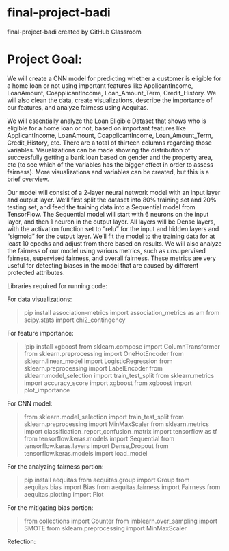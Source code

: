# final-project-badi
final-project-badi created by GitHub Classroom

# Project Goal:
We will create a CNN model for predicting whether a customer is eligible for a home loan or not using important features like ApplicantIncome, LoanAmount, CoapplicantIncome, Loan_Amount_Term, Credit_History. We will also clean the data, create visualizations, describe the importance of our features, and analyze fairness using Aequitas. 

We will essentially analyze the Loan Eligible Dataset that shows who is eligible for a home loan or not, based on important features like ApplicantIncome, LoanAmount, CoapplicantIncome, Loan_Amount_Term, Credit_History, etc. There are a total of thirteen columns regarding those variables. Visualizations can be made showing the distribution of successfully getting a bank loan based on gender and the property area, etc (to see which of the variables has the bigger effect in order to assess fairness). More visualizations and variables can be created, but this is a brief overview. 

Our model will consist of a 2-layer neural network model with an input layer and output layer. We’ll first split the dataset into 80% training set and 20% testing set, and feed the training data into a Sequential model from TensorFlow. The Sequential model will start with 6 neurons on the input layer, and then 1 neuron in the output layer. All layers will be Dense layers, with the activation function set to “relu” for the input and hidden layers and “sigmoid” for the output layer. We’ll fit the model to the training data for at least 10 epochs and adjust from there based on results. We will also analyze the fairness of our model using various metrics, such as unsupervised fairness, supervised fairness, and overall fairness. These metrics are very useful for detecting biases in the model that are caused by different protected attributes.


Libraries required for running code:

For data visualizations: 
> pip install association-metrics
> import association_metrics as am
> from scipy.stats import chi2_contingency

For feature importance: 
> !pip install xgboost
> from sklearn.compose import ColumnTransformer
> from sklearn.preprocessing import OneHotEncoder
> from sklearn.linear_model import LogisticRegression
> from sklearn.preprocessing import LabelEncoder
> from sklearn.model_selection import train_test_split
> from sklearn.metrics import accuracy_score
> import xgboost
> from xgboost import plot_importance

For CNN model:
> from sklearn.model_selection import train_test_split
> from sklearn.preprocessing import MinMaxScaler
> from sklearn.metrics import classification_report,confusion_matrix
> import tensorflow as tf
> from tensorflow.keras.models import Sequential
> from tensorflow.keras.layers import Dense,Dropout
> from tensorflow.keras.models import load_model


For the analyzing fairness portion:
> pip install aequitas
> from aequitas.group import Group
> from aequitas.bias import Bias
> from aequitas.fairness import Fairness
> from aequitas.plotting import Plot

For the mitigating bias portion:
> from collections import Counter
> from imblearn.over_sampling import SMOTE
> from sklearn.preprocessing import MinMaxScaler

Refection:

